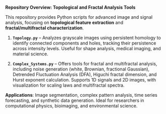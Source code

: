 **Repository Overview: Topological and Fractal Analysis Tools**  

This repository provides Python scripts for advanced image and signal analysis, focusing on **topological feature extraction** and **fractal/multifractal characterization**.  

1. **`Topology.py`** – Analyzes grayscale images using persistent homology to identify connected components and holes, tracking their persistence across intensity levels. Useful for shape analysis, medical imaging, and material science.  

2. **`Complex_Systems.py`** – Offers tools for fractal and multifractal analysis, including noise generation (white, Brownian, fractional Gaussian), Detrended Fluctuation Analysis (DFA), Higuchi fractal dimension, and Hurst exponent calculation. Supports 1D signals and 2D images, with visualization for scaling laws and multifractal spectra.  

**Applications**: Image segmentation, complex pattern analysis, time series forecasting, and synthetic data generation. Ideal for researchers in computational physics, bioimaging, and environmental science.
